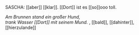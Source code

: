 
SASCHA: [[aber]] [[klar]]. [[Dort]] ist es [[so]]ooo toll.

*Am Brunnen stand ein großer Hund,*  
*trank Wasser [[Dort]] mit seinem Mund.*  , [[bald]], [[dahinter]], [[hierzulande]]